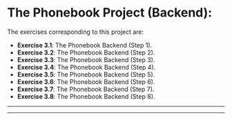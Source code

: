 # The Phonebook Project (Backend):

The exercises corresponding to this project are:

- **Exercise 3.1**: The Phonebook Backend (Step 1).
- **Exercise 3.2**: The Phonebook Backend (Step 2).
- **Exercise 3.3**: The Phonebook Backend (Step 3).
- **Exercise 3.4**: The Phonebook Backend (Step 4).
- **Exercise 3.5**: The Phonebook Backend (Step 5).
- **Exercise 3.6**: The Phonebook Backend (Step 6).
- **Exercise 3.7**: The Phonebook Backend (Step 7).
- **Exercise 3.8**: The Phonebook Backend (Step 8).

---
---